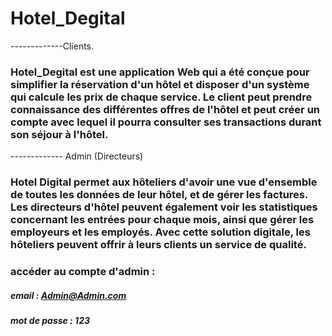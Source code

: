 # Hotel_Degital

-------------Clients.
   ### Hotel_Degital est une application Web qui a été conçue pour simplifier la réservation d'un hôtel et disposer d'un système qui calcule les prix de chaque service. Le client peut prendre connaissance des différentes offres de l'hôtel et peut créer un compte avec lequel il pourra consulter ses transactions durant son séjour à l'hôtel.
------------- Admin (Directeurs)
   ### Hotel Digital permet aux hôteliers d'avoir une vue d'ensemble de toutes les données de leur hôtel, et de gérer les factures. Les directeurs d'hôtel peuvent également voir les statistiques concernant les entrées pour chaque mois, ainsi que gérer les employeurs et les employés. Avec cette solution digitale, les hôteliers peuvent offrir à leurs clients un service de qualité.
   
   ### accéder au compte d'admin :
   ##### email : Admin@Admin.com
   ##### mot de passe : 123
